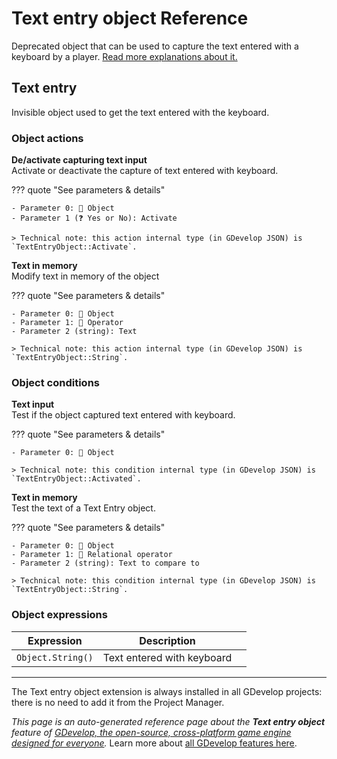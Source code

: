 # Text entry object Reference

Deprecated object that can be used to capture the text entered with a keyboard by a player. [Read more explanations about it.](/gdevelop5/objects/text_entry)



## Text entry 

Invisible object used to get the text entered with the keyboard. 

### Object actions

**De/activate capturing text input**  
Activate or deactivate the capture of text entered with keyboard.

??? quote "See parameters & details"

    - Parameter 0: 👾 Object
    - Parameter 1 (❓ Yes or No): Activate

    > Technical note: this action internal type (in GDevelop JSON) is `TextEntryObject::Activate`.

**Text in memory**  
Modify text in memory of the object

??? quote "See parameters & details"

    - Parameter 0: 👾 Object
    - Parameter 1: 🟰 Operator
    - Parameter 2 (string): Text

    > Technical note: this action internal type (in GDevelop JSON) is `TextEntryObject::String`.

### Object conditions

**Text input**  
Test if the object captured text entered with keyboard.

??? quote "See parameters & details"

    - Parameter 0: 👾 Object

    > Technical note: this condition internal type (in GDevelop JSON) is `TextEntryObject::Activated`.

**Text in memory**  
Test the text of a Text Entry object.

??? quote "See parameters & details"

    - Parameter 0: 👾 Object
    - Parameter 1: 🟰 Relational operator
    - Parameter 2 (string): Text to compare to

    > Technical note: this condition internal type (in GDevelop JSON) is `TextEntryObject::String`.

### Object expressions

| Expression | Description |  |
|-----|-----|-----|
| `Object.String()` | Text entered with keyboard ||



---

The Text entry object extension is always installed in all GDevelop projects: there is no need to add it from the Project Manager.

*This page is an auto-generated reference page about the **Text entry object** feature of [GDevelop, the open-source, cross-platform game engine designed for everyone](https://gdevelop.io/).* Learn more about [all GDevelop features here](/gdevelop5/all-features).